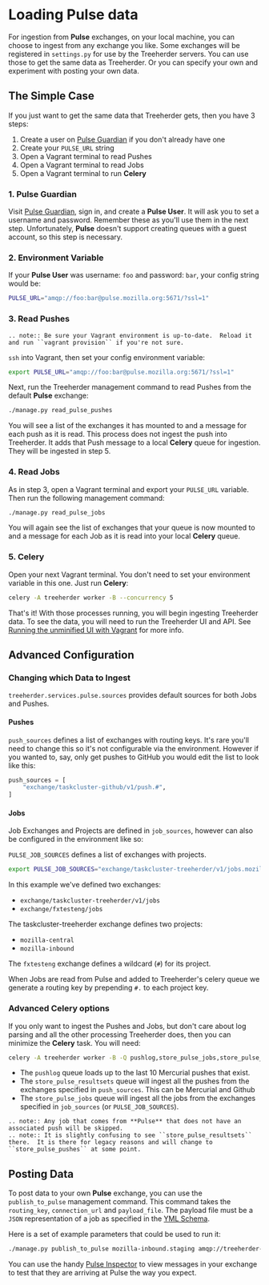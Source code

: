 # Loading Pulse data

For ingestion from **Pulse** exchanges, on your local machine, you can choose
to ingest from any exchange you like. Some exchanges will be registered in
`settings.py` for use by the Treeherder servers. You can use those to get the
same data as Treeherder. Or you can specify your own and experiment with
posting your own data.

## The Simple Case

If you just want to get the same data that Treeherder gets, then you have 3 steps:

1. Create a user on [Pulse Guardian] if you don't already have one
2. Create your `PULSE_URL` string
3. Open a Vagrant terminal to read Pushes
4. Open a Vagrant terminal to read Jobs
5. Open a Vagrant terminal to run **Celery**

### 1. Pulse Guardian

Visit [Pulse Guardian], sign in, and create a **Pulse User**. It will ask you to set a
username and password. Remember these as you'll use them in the next step.
Unfortunately, **Pulse** doesn't support creating queues with a guest account, so
this step is necessary.

### 2. Environment Variable

If your **Pulse User** was username: `foo` and password: `bar`, your config
string would be:

```bash
PULSE_URL="amqp://foo:bar@pulse.mozilla.org:5671/?ssl=1"
```

### 3. Read Pushes

```eval_rst
.. note:: Be sure your Vagrant environment is up-to-date.  Reload it and run ``vagrant provision`` if you're not sure.
```

`ssh` into Vagrant, then set your config environment variable:

```bash
export PULSE_URL="amqp://foo:bar@pulse.mozilla.org:5671/?ssl=1"
```

Next, run the Treeherder management command to read Pushes from the default **Pulse**
exchange:

```bash
./manage.py read_pulse_pushes
```

You will see a list of the exchanges it has mounted to and a message for each
push as it is read. This process does not ingest the push into Treeherder. It
adds that Push message to a local **Celery** queue for ingestion. They will be
ingested in step 5.

### 4. Read Jobs

As in step 3, open a Vagrant terminal and export your `PULSE_URL`
variable. Then run the following management command:

```bash
./manage.py read_pulse_jobs
```

You will again see the list of exchanges that your queue is now mounted to and
a message for each Job as it is read into your local **Celery** queue.

### 5. Celery

Open your next Vagrant terminal. You don't need to set your environment variable
in this one. Just run **Celery**:

```bash
celery -A treeherder worker -B --concurrency 5
```

That's it! With those processes running, you will begin ingesting Treeherder
data. To see the data, you will need to run the Treeherder UI and API.
See [Running the unminified UI with Vagrant] for more info.

[running the unminified ui with vagrant]: ui/installation.html#running-the-unminified-ui-with-vagrant

## Advanced Configuration

### Changing which Data to Ingest

`treeherder.services.pulse.sources` provides default sources for both Jobs and Pushes.

#### Pushes

`push_sources` defines a list of exchanges with routing keys.
It's rare you'll need to change this so it's not configurable via the environment.
However if you wanted to, say, only get pushes to GitHub you would edit the list to look like this:

```python
push_sources = [
    "exchange/taskcluster-github/v1/push.#",
]
```

#### Jobs

Job Exchanges and Projects are defined in `job_sources`, however can
also be configured in the environment like so:

`PULSE_JOB_SOURCES` defines a list of exchanges with projects.

```bash
export PULSE_JOB_SOURCES="exchange/taskcluster-treeherder/v1/jobs.mozilla-central:mozilla-inbound,exchange/fxtesteng/jobs.#",
```

In this example we've defined two exchanges:

- `exchange/taskcluster-treeherder/v1/jobs`
- `exchange/fxtesteng/jobs`

The taskcluster-treeherder exchange defines two projects:

- `mozilla-central`
- `mozilla-inbound`

The `fxtesteng` exchange defines a wildcard (`#`) for its project.

When Jobs are read from Pulse and added to Treeherder's celery queue we generate a routing key by prepending `#.` to each project key.

### Advanced Celery options

If you only want to ingest the Pushes and Jobs, but don't care about log parsing
and all the other processing Treeherder does, then you can minimize the **Celery**
task. You will need:

```bash
celery -A treeherder worker -B -Q pushlog,store_pulse_jobs,store_pulse_resultsets --concurrency 5
```

- The `pushlog` queue loads up to the last 10 Mercurial pushes that exist.
- The `store_pulse_resultsets` queue will ingest all the pushes from the exchanges
  specified in `push_sources`. This can be Mercurial and Github
- The `store_pulse_jobs` queue will ingest all the jobs from the exchanges
  specified in `job_sources` (or `PULSE_JOB_SOURCES`).

```eval_rst
.. note:: Any job that comes from **Pulse** that does not have an associated push will be skipped.
.. note:: It is slightly confusing to see ``store_pulse_resultsets`` there.  It is there for legacy reasons and will change to ``store_pulse_pushes`` at some point.
```

## Posting Data

To post data to your own **Pulse** exchange, you can use the `publish_to_pulse`
management command. This command takes the `routing_key`, `connection_url`
and `payload_file`. The payload file must be a `JSON` representation of
a job as specified in the [YML Schema].

Here is a set of example parameters that could be used to run it:

```bash
./manage.py publish_to_pulse mozilla-inbound.staging amqp://treeherder-test:mypassword@pulse.mozilla.org:5672/ ./scratch/test_job.json
```

You can use the handy [Pulse Inspector] to view messages in your exchange to
test that they are arriving at Pulse the way you expect.

[pulse guardian]: https://pulseguardian.mozilla.org/whats_pulse
[pulse inspector]: https://tools.taskcluster.net/pulse-inspector/
[yml schema]: https://github.com/mozilla/treeherder/blob/master/schemas/pulse-job.yml
